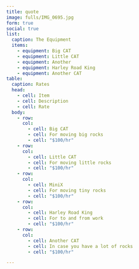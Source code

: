 ```yaml
---
title: quote
image: fulls/IMG_0695.jpg
form: true
social: true
list:
  caption: The Equipment
  items:
    - equipment: Big CAT
    - equipment: Little CAT
    - equipment: Another
    - equipment: Harley Road King
    - equipment: Another CAT
table:
  caption: Rates
  head:
    - cell: Item
    - cell: Description
    - cell: Rate
  body:
    - row:
      col:
        - cell: Big CAT
        - cell: For moving big rocks
        - cell: "$100/hr"
    - row:
      col:
        - cell: Little CAT
        - cell: For moving little rocks
        - cell: "$100/hr"
    - row:
      col:
        - cell: MiniX
        - cell: For moving tiny rocks
        - cell: "$100/hr"
    - row:
      col:
        - cell: Harley Road King
        - cell: For to and from work
        - cell: "$100/hr"
    - row:
      col:
        - cell: Another CAT
        - cell: In case you have a lot of rocks
        - cell: "$100/hr"

---
```

